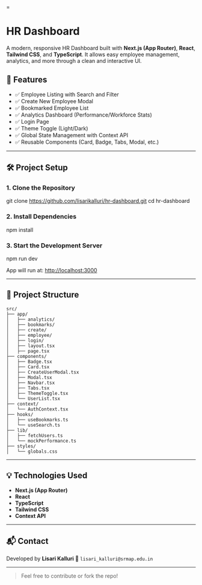 =
# HR Dashboard

A modern, responsive HR Dashboard built with **Next.js (App Router)**, **React**, **Tailwind CSS**, and **TypeScript**. It allows easy employee management, analytics, and more through a clean and interactive UI.



## 🚀 Features

- ✅ Employee Listing with Search and Filter
- ✅ Create New Employee Modal
- ✅ Bookmarked Employee List
- ✅ Analytics Dashboard (Performance/Workforce Stats)
- ✅ Login Page
- ✅ Theme Toggle (Light/Dark)
- ✅ Global State Management with Context API
- ✅ Reusable Components (Card, Badge, Tabs, Modal, etc.)

---

## 🛠️ Project Setup

### 1. Clone the Repository


git clone https://github.com/lisarikalluri/hr-dashboard.git
cd hr-dashboard

### 2. Install Dependencies


npm install


### 3. Start the Development Server

npm run dev


App will run at: [http://localhost:3000](http://localhost:3000)

---

## 🧱 Project Structure

```
src/
├── app/
│   ├── analytics/
│   ├── bookmarks/
│   ├── create/
│   ├── employee/
│   ├── login/
│   ├── layout.tsx
│   ├── page.tsx
├── components/
│   ├── Badge.tsx
│   ├── Card.tsx
│   ├── CreateUserModal.tsx
│   ├── Modal.tsx
│   ├── Navbar.tsx
│   ├── Tabs.tsx
│   ├── ThemeToggle.tsx
│   └── UserList.tsx
├── context/
│   └── AuthContext.tsx
├── hooks/
│   ├── useBookmarks.ts
│   └── useSearch.ts
├── lib/
│   ├── fetchUsers.ts
│   └── mockPerformance.ts
├── styles/
│   └── globals.css
```

---

## 💡 Technologies Used

* **Next.js (App Router)**
* **React**
* **TypeScript**
* **Tailwind CSS**
* **Context API**

---

## 📬 Contact

Developed by **Lisari Kalluri**
📧 `lisari_kalluri@srmap.edu.in`

---

> Feel free to contribute or fork the repo!


